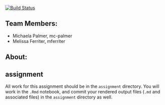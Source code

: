 
[![Build Status](https://travis-ci.com/espm-157/2017-final-michaela-melissa.svg?token=gtEiNqiCVUUeqagJypzy&branch=master)](https://travis-ci.com/espm-157/2017-final-michaela-melissa)

## Team Members:

- Michaela Palmer, mc-palmer
- Melissa Ferriter, mferriter

## About:

## assignment

All work for this assignment should be in the `assignment` directory.  You will work in the `.Rmd` notebook, and commit your rendered output files (`.md` and associated files) in the `assignment` directory as well.




